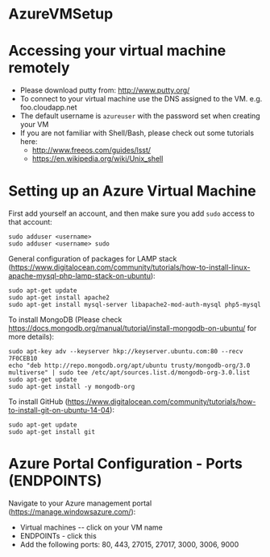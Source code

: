 # AzureVMSetup


Accessing your virtual machine remotely
=========
* Please download putty from: http://www.putty.org/ 
* To connect to your virtual machine use the DNS assigned to the VM. e.g. foo.cloudapp.net
 * The default username is `azureuser` with the password set when creating your VM
* If you are not familiar with Shell/Bash, please check out some tutorials here:
  * http://www.freeos.com/guides/lsst/
  * https://en.wikipedia.org/wiki/Unix_shell
 

Setting up an Azure Virtual Machine
===========

First add yourself an account, and then make sure you add `sudo` access to that account:
```
sudo adduser <username>
sudo adduser <username> sudo
```

General configuration of packages for LAMP stack (https://www.digitalocean.com/community/tutorials/how-to-install-linux-apache-mysql-php-lamp-stack-on-ubuntu):

```
sudo apt-get update
sudo apt-get install apache2
sudo apt-get install mysql-server libapache2-mod-auth-mysql php5-mysql
```

To install MongoDB (Please check https://docs.mongodb.org/manual/tutorial/install-mongodb-on-ubuntu/ for more details):
```
sudo apt-key adv --keyserver hkp://keyserver.ubuntu.com:80 --recv 7F0CEB10
echo "deb http://repo.mongodb.org/apt/ubuntu trusty/mongodb-org/3.0 multiverse" | sudo tee /etc/apt/sources.list.d/mongodb-org-3.0.list
sudo apt-get update
sudo apt-get install -y mongodb-org
```

To install GitHub (https://www.digitalocean.com/community/tutorials/how-to-install-git-on-ubuntu-14-04):
```
sudo apt-get update
sudo apt-get install git
```


Azure Portal Configuration - Ports (ENDPOINTS)
===========

Navigate to your Azure management portal (https://manage.windowsazure.com/):
* Virtual machines -- click on your VM name
* ENDPOINTs - click this
* Add the following ports: 80, 443, 27015, 27017, 3000, 3006, 9000
